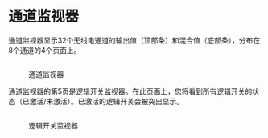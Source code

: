 # 通道监视器

通道监视器显示32个无线电通道的输出值（顶部条）和混合值（底部条），分布在8个通道的4个页面上。&#x20;

<figure><img src="/.gitbook/assets/channelmonitor.png" alt=""><figcaption><p>通道监视器</p></figcaption></figure>

通道监视器的第5页是逻辑开关监视器。在此页面上，您将看到所有逻辑开关的状态（已激活/未激活）。已激活的逻辑开关会被突出显示。&#x20;

<figure><img src="/.gitbook/assets/channelmonitor2.png" alt=""><figcaption><p>逻辑开关监视器</p></figcaption></figure>